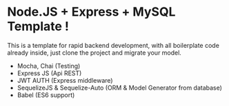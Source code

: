 # Node.JS + Express + MySQL Template !

This is a template for rapid backend development, with all boilerplate code already inside, just clone the project and migrate your model.

- Mocha, Chai (Testing)
- Express JS (Api REST)
- JWT AUTH (Express middleware)
- SequelizeJS & Sequelize-Auto (ORM & Model Generator from database)
- Babel (ES6 support)